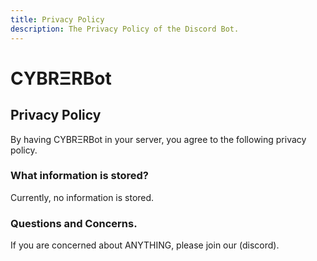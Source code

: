 ```yaml
---
title: Privacy Policy
description: The Privacy Policy of the Discord Bot.
---
```

[discord]: https://discord.gg/Bm6fMsA
# CYBRΞRBot
## Privacy Policy
By having CYBRΞRBot in your server, you agree to the following privacy policy.


### What information is stored?

Currently, no information is stored.

### Questions and Concerns.
If you are concerned about ANYTHING, please join our (discord).
